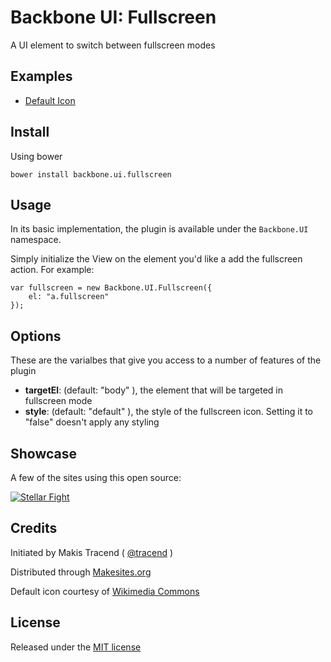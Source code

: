 # Backbone UI: Fullscreen

A UI element to switch between fullscreen modes


## Examples

* [Default Icon](http://rawgit.com/backbone-ui/fullscreen/master/examples/icon.html)


## Install

Using bower
```
bower install backbone.ui.fullscreen
```

## Usage
In its basic implementation, the plugin is available under the ```Backbone.UI``` namespace.

Simply initialize the View on the element you'd like a add the fullscreen action. For example:
```
var fullscreen = new Backbone.UI.Fullscreen({
	el: "a.fullscreen"
});
```


## Options

These are the varialbes that give you access to a number of features of the plugin

* **targetEl**: (default: "body" ), the element that will be targeted in fullscreen mode
* **style**: (default: "default" ), the style of the fullscreen icon. Setting it to "false" doesn't apply any styling


## Showcase

A few of the sites using this open source:

[![Stellar Fight](http://appicon.makesit.es/stellarfight.amigame.co)](http://stellarfight.amigame.co)


## Credits

Initiated by Makis Tracend ( [@tracend](http://github.com/tracend) )

Distributed through [Makesites.org](http://makesites.org)

Default icon courtesy of [Wikimedia Commons](https://commons.wikimedia.org/wiki/File:High-contrast-view-fullscreen.svg)


## License

Released under the [MIT license](http://makesites.org/licenses/MIT)
